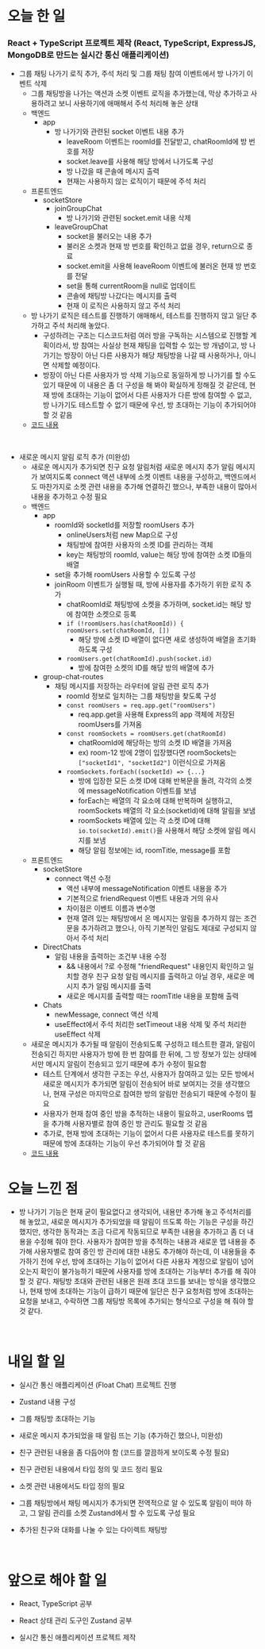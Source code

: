 # 오늘 한 일

### React + TypeScript 프로젝트 제작 (React, TypeScript, ExpressJS, MongoDB로 만드는 실시간 통신 애플리케이션)

- 그룹 채팅 나가기 로직 추가, 주석 처리 및 그룹 채팅 참여 이벤트에서 방 나가기 이벤트 삭제
  - 그룹 채팅방을 나가는 액션과 소켓 이벤트 로직을 추가했는데, 막상 추가하고 사용하려고 보니 사용하기에 애매해서 주석 처리해 놓은 상태
  - 백엔드
    - app
      - 방 나가기와 관련된 socket 이벤트 내용 추가
        - leaveRoom 이벤트는 roomId를 전달받고, chatRoomId에 방 번호를 저장
        - socket.leave를 사용해 해당 방에서 나가도록 구성
        - 방 나갔을 때 콘솔에 메시지 출력
        - 현재는 사용하지 않는 로직이기 때문에 주석 처리
  - 프론트엔드
    - socketStore
      - joinGroupChat
        - 방 나가기와 관련된 socket.emit 내용 삭제
      - leaveGroupChat
        - socket을 불러오는 내용 추가
        - 불러온 소켓과 현재 방 번호를 확인하고 없을 경우, return으로 종료
        - socket.emit을 사용해 leaveRoom 이벤트에 불러온 현재 방 번호를 전달
        - set을 통해 currentRoom을 null로 업데이트
        - 콘솔에 채팅방 나갔다는 메시지를 출력
        - 현재 이 로직은 사용하지 않고 주석 처리
  - 방 나가기 로직은 테스트를 진행하기 애매해서, 테스트를 진행하지 않고 일단 추가하고 주석 처리해 놓았다.
    - 구성하려는 구조는 디스코드처럼 여러 방을 구독하는 시스템으로 진행할 계획이라서, 방 참여는 사실상 현재 채팅을 입력할 수 있는 방 개념이고, 방 나가기는 방장이 아닌 다른 사용자가 해당 채팅방을 나갈 때 사용하거나, 아니면 삭제할 예정이다.
    - 방장이 아닌 다른 사용자가 방 삭제 기능으로 동일하게 방 나가기를 할 수도 있기 때문에 이 내용은 좀 더 구성을 해 봐야 확실하게 정해질 것 같은데, 현재 방에 초대하는 기능이 없어서 다른 사용자가 다른 방에 참여할 수 없고, 방 나가기도 테스트할 수 없기 때문에 우선, 방 초대하는 기능이 추가되어야 할 것 같음
  - [코드 내용](https://github.com/jeongsangtae/float-chat/commit/66793fafc2fe13a10bf999d3e0bae800685d5c32)

<br />

- 새로운 메시지 알림 로직 추가 (미완성)
  - 새로운 메시지가 추가되면 친구 요청 알림처럼 새로운 메시지 추가 알림 메시지가 보여지도록 connect 액션 내부에 소켓 이벤트 내용을 구성하고, 백엔드에서도 마찬가지로 소켓 관련 내용을 추가해 연결하긴 했으나, 부족한 내용이 많아서 내용을 추가하고 수정 필요
  - 백엔드
    - app
      - roomId와 socketId를 저장할 roomUsers 추가
        - onlineUsers처럼 new Map으로 구성
        - 채팅방에 참여한 사용자의 소켓 ID를 관리하는 객체
        - key는 채팅방의 roomId, value는 해당 방에 참여한 소켓 ID들의 배열
      - set을 추가해 roomUsers 사용할 수 있도록 구성
      - joinRoom 이벤트가 실행될 때, 방에 사용자를 추가하기 위한 로직 추가
        - chatRoomId로 채팅방에 소켓을 추가하며, socket.id는 해당 방에 참여한 소켓으로 등록
        - `if (!roomUsers.has(chatRoomId)) { roomUsers.set(chatRoomId, [])`
          - 해당 방에 소켓 ID 배열이 없다면 새로 생성하여 배열을 초기화하도록 구성
        - `roomUsers.get(chatRoomId).push(socket.id)`
          - 방에 참여한 소켓의 ID를 해당 방의 배열에 추가
    - group-chat-routes
      - 채팅 메시지를 저장하는 라우터에 알림 관련 로직 추가
        - roomId 정보로 일치하는 그룹 채팅방을 찾도록 구성
        - `const roomUsers = req.app.get("roomUsers")`
          - req.app.get을 사용해 Express의 app 객체에 저장된 roomUsers를 가져옴
        - `const roomSockets = roomUsers.get(chatRoomId)`
          - chatRoomId에 해당하는 방의 소켓 ID 배열을 가져옴
          - ex) room-12 방에 2명이 입장했다면 roomSockets는 `["socketId1", "socketId2"]` 이런식으로 가져옴
        - `roomSockets.forEach((socketId) => {...}`
          - 방에 입장한 모든 소켓 ID에 대해 반복문을 돌려, 각각의 소켓에 messageNotification 이벤트를 보냄
          - forEach는 배열의 각 요소에 대해 반복하며 실행하고, roomSockets 배열의 각 요소(socketId)에 대해 알림을 보냄
          - roomSockets 배열에 있는 각 소켓 ID에 대해 `io.to(socketId).emit()`을 사용해서 해당 소켓에 알림 메시지를 보냄
          - 해당 알림 정보에는 id, roomTitle, message를 포함
  - 프론트엔드
    - socketStore
      - connect 액션 수정
        - 액션 내부에 messageNotification 이벤트 내용을 추가
        - 기본적으로 friendRequest 이벤트 내용과 거의 유사
        - 차이점은 이벤트 이름과 변수명
        - 현재 열려 있는 채팅방에서 온 메시지는 알림을 추가하지 않는 조건문을 추가하려고 했으나, 아직 기본적인 알림도 제대로 구성되지 않아서 주석 처리
    - DirectChats
      - 알림 내용을 출력하는 조건부 내용 수정
        - && 내용에서 ?로 수정해 "friendRequest" 내용인지 확인하고 일치할 경우 친구 요청 알림 메시지를 출력하고 아닐 경우, 새로운 메시지 추가 알림 메시지를 출력
        - 새로운 메시지를 출력할 때는 roomTitle 내용을 포함해 출력
    - Chats
      - newMessage, connect 액션 삭제
      - useEffect에서 주석 처리한 setTimeout 내용 삭제 및 주석 처리한 useEffect 삭제
  - 새로운 메시지가 추가될 때 알림이 전송되도록 구성하고 테스트한 결과, 알림이 전송되긴 하지만 사용자가 방에 한 번 참여를 한 뒤에, 그 방 정보가 있는 상태에서만 메시지 알림이 전송되고 있기 때문에 추가 수정이 필요함
    - 테스트 단계에서 생각한 구조는 우선, 사용자가 참여하고 있는 모든 방에서 새로운 메시지가 추가되면 알림이 전송되어 바로 보여지는 것을 생각했으나, 현재 구성은 마지막으로 참여한 방의 알림만 전송되기 때문에 수정이 필요
    - 사용자가 현재 참여 중인 방을 추적하는 내용이 필요하고, userRooms 맵을 추가해 사용자별로 참여 중인 방 관리도 필요할 것 같음
    - 추가로, 현재 방에 초대하는 기능이 없어서 다른 사용자로 테스트를 못하기 때문에 방에 초대하는 기능이 우선 추가되어야 할 것 같음
  - [코드 내용](https://github.com/jeongsangtae/float-chat/commit/9222e758c596d9f014bad3ebf861d6e12885b60a)

# 오늘 느낀 점

- 방 나가기 기능은 현재 굳이 필요없다고 생각되어, 내용만 추가해 놓고 주석처리를 해 놓았고, 새로운 메시지가 추가되었을 때 알림이 뜨도록 하는 기능은 구성을 하긴 했지만, 생각한 동작과는 조금 다르게 작동되므로 부족한 내용을 추가하고 좀 더 내용을 수정해 줘야 한다. 사용자가 참여한 방을 추적하는 내용과 새로운 맵 내용을 추가해 사용자별로 참여 중인 방 관리에 대한 내용도 추가해야 하는데, 이 내용들을 추가하기 전에 우선, 방에 초대하는 기능이 없어서 다른 사용자 계정으로 알림이 넘어오는지 확인이 불가능하기 때문에 사용자를 방에 초대하는 기능부터 추가를 해 줘야 할 것 같다. 채팅방 초대와 관련된 내용은 원래 초대 코드를 보내는 방식을 생각했으나, 현재 방에 초대하는 기능이 급하기 때문에 일단은 친구 요청처럼 방에 초대하는 요청을 보내고, 수락하면 그룹 채팅방 목록에 추가되는 형식으로 구성을 해 줘야 할 것 같다.

<br />

# 내일 할 일

- 실시간 통신 애플리케이션 (Float Chat) 프로젝트 진행

- Zustand 내용 구성

- 그룹 채팅방 초대하는 기능

- 새로운 메시지 추가되었을 때 알림 뜨는 기능 (추가하긴 했으나, 미완성)

- 친구 관련된 내용을 좀 다듬어야 함 (코드를 깔끔하게 보이도록 수정 필요)

- 친구 관련된 내용에서 타입 정의 및 코드 정리 필요

- 소켓 관련 내용에서도 타입 정의 필요

- 그룹 채팅방에서 채팅 메시지가 추가되면 전역적으로 알 수 있도록 알림이 떠야 하고, 그 알림 관리를 소켓 Zustand에서 할 수 있도록 구성 필요

- 추가된 친구와 대화를 나눌 수 있는 다이렉트 채팅방

<br />

# 앞으로 해야 할 일

- React, TypeScript 공부

- React 상태 관리 도구인 Zustand 공부

- 실시간 통신 애플리케이션 프로젝트 제작
